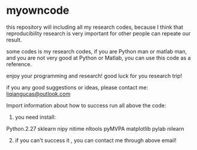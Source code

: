 # myowncode
this repository will including all my research codes, because I think that reproducibility research is very important for other people can repeate our result.

some codes is my research codes, if you are Python man or matlab man, and you are not very good at Python or Matlab, you can use this code as
a reference.

enjoy your programming and research! good luck for you research trip!


if you any good suggestions or ideas, please contact me:  liqiangucas@outlook.com


Import information about how to success run all above the code:

1. you need install:

Python.2.27
sklearn
nipy
nitime
nltools
pyMVPA
matplotlib
pylab
nilearn

2. if you can't success it , you can contact me through above email!

